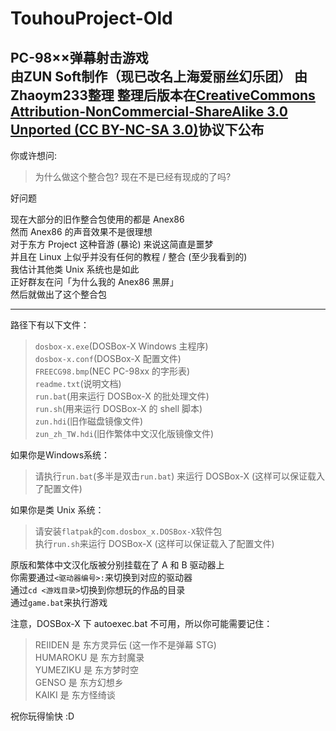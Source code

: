 # TouhouProject-Old
PC-98××弹幕射击游戏  
由ZUN Soft制作（现已改名上海爱丽丝幻乐团）
由Zhaoym233整理
整理后版本在[CreativeCommons Attribution-NonCommercial-ShareAlike 3.0 Unported (CC BY-NC-SA 3.0)](https://creativecommons.org/licenses/by-nc-sa/3.0/)协议下公布
---
你或许想问:
> 为什么做这个整合包? 现在不是已经有现成的了吗?

好问题

现在大部分的旧作整合包使用的都是 Anex86  
然而 Anex86 的声音效果不是很理想  
对于东方 Project 这种音游 (暴论) 来说这简直是噩梦  
并且在 Linux 上似乎并没有任何的教程 / 整合 (至少我看到的)  
我估计其他类 Unix 系统也是如此  
正好群友在问「为什么我的 Anex86 黑屏」  
然后就做出了这个整合包

---

路径下有以下文件：
> `dosbox-x.exe`(DOSBox-X Windows 主程序)  
> `dosbox-x.conf`(DOSBox-X 配置文件)  
> `FREECG98.bmp`(NEC PC-98xx 的字形表)  
> `readme.txt`(说明文档)  
> `run.bat`(用来运行 DOSBox-X 的批处理文件)  
> `run.sh`(用来运行 DOSBox-X 的 shell 脚本)  
> `zun.hdi`(旧作磁盘镜像文件)  
> `zun_zh_TW.hdi`(旧作繁体中文汉化版镜像文件)

如果你是Windows系统：
> 请执行`run.bat`(多半是双击`run.bat`) 来运行 DOSBox-X (这样可以保证载入了配置文件)

如果你是类 Unix 系统：
> 请安装`flatpak`的`com.dosbox_x.DOSBox-X`软件包  
> 执行`run.sh`来运行 DOSBox-X (这样可以保证载入了配置文件)

原版和繁体中文汉化版被分别挂载在了 A 和 B 驱动器上  
你需要通过`<驱动器编号>:`来切换到对应的驱动器  
通过`cd <游戏目录>`切换到你想玩的作品的目录  
通过`game.bat`来执行游戏

注意，DOSBox-X 下 autoexec.bat 不可用，所以你可能需要记住：
> REIIDEN 是 东方灵异伝 (这一作不是弹幕 STG)  
> HUMAROKU 是 东方封魔录  
> YUMEZIKU 是 东方梦时空  
> GENSO	是 东方幻想乡  
> KAIKI	是 东方怪绮谈

祝你玩得愉快 :D

